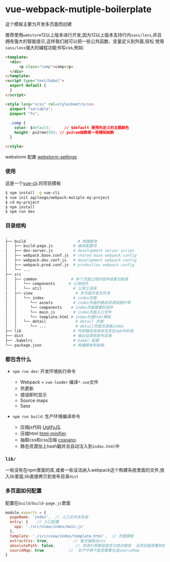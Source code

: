 # vue-webpack-mutiple-boilerplate
这个模板主要为开发多页面而创建   

推荐使用`webstorm`12以上版本进行开发,因为12以上版本支持行内`sass/less`,并且拥有强大的智能提示,这样我们就可以把一些公共函数、变量定义到外面,轻松
使用`sass/less`强大的编程功能书写css,例如:

``` html
<template>
  <div>
      <p class="comp">comp</p>
  </div>
</template>
<script type="text/babel">
  export default {
  }
</script>

<style lang="scss" rel=stylesheet/scss>
  @import "variable";
  @import "fn";
  
  .comp {
    color: $default;      // $default 是预先定义的主题颜色
    height: px2rem(50); // px2rem函数是一些辅助函数
  }

</style>
```

webstorm 配置 [webstorm-settings](https://raw.githubusercontent.com/agileago/webpack/master/settings.jar)

### 使用

这是一个[vue-cli](https://github.com/vuejs/vue-cli).的项目模板

``` bash
$ npm install -g vue-cli
$ vue init agileago/webpack-mutiple my-project
$ cd my-project
$ npm install
$ npm run dev
```

### 目录结构

``` bash
.
├── build                       # 构建脚本
│   ├── build-page.js         # 编译配置项
│   ├── dev-server.js         # development server script
│   ├── webpack.base.conf.js  # shared base webpack config
│   ├── webpack.dev.conf.js   # development webpack config
│   ├── webpack.prod.conf.js  # production webpack config
│   └── ...
├── src
│   ├── common               # 多个页面公用的组件或者功能库
│   │   └── components      # 公用组件
│   │   └── util              # 公用工具库
│   ├── view                   # 多页面开发文件夹
│   │   └── index             # index页面
│   │      └── assets         # index页面的静态资源如图片等
│   │      └── components    # index页面需要的组件
│   │      └── main.js        # index页面入口文件
│   │      └── template.html # index页面html模板
│   │   └── detail             # detail 页面
│   │      └── ...             # detail页面资源类index 
├── lib                       # 外部静态资源未包含在npm中的库
├── dist                      # 输出目录即发布目录
├── .babelrc                  # babel 配置
└── package.json              # 构建脚本和依赖
```

### 都包含什么

- `npm run dev`: 开发环境执行命令
  - Webpack + `vue-loader` 编译`*.vue`文件
  - 热更新
  - 错误即时显示
  - Source maps
  - Sass

- `npm run build`: 生产环境编译命令
  - 压缩js代码 [UglifyJS](https://github.com/mishoo/UglifyJS2).
  - 压缩html [html-minifier](https://github.com/kangax/html-minifier).
  - 抽取css和css压缩 [cssnano](https://github.com/ben-eb/cssnano).
  - 静态资源加上hash戳并且自动注入到`index.html`中

###  `lib/`

一些没有在npm里面的库,或者一些没法纳入webpack这个构建系统里面的文件,放入lib里面,lib直接拷贝到发布目录`dist`

### 多页面如何配置

配置在`build/build-page.js`里面    


``` javascript
module.exports = {
  pageName: 'index',  // 入口文件夹名称
  entry: {    // 入口配置
    app: './src/view/index/main.js'
  },
  template: './src/view/index/template.html',  // 页面模板
  extractCss: true,           // 是否抽取出css
  absolutePath: false,         // 资源引用路径是否为绝对路径  当项目是部署到根域名下设置此值
  sourceMap: true           //  生产环境下是否需要生成sourceMap
}
```
